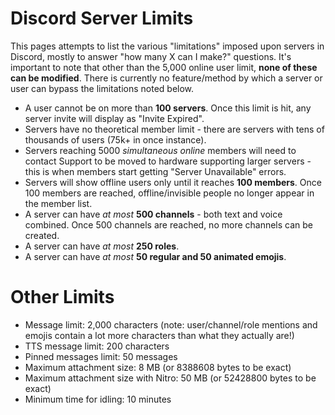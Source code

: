 <!-- TITLE: Server Limits -->
<!-- SUBTITLE: Various limitations of servers in Discord -->

# Discord Server Limits
This pages attempts to list the various "limitations" imposed upon servers in Discord, mostly to answer "how many X can I make?" questions. It's important to note that other than the 5,000 online user limit, **none of these can be modified**. There is currently no feature/method by which a server or user can bypass the limitations noted below.

- A user cannot be on more than **100 servers**. Once this limit is hit, any server invite will display as "Invite Expired".
- Servers have no theoretical member limit - there are servers with tens of thousands of users (75k+ in once instance). 
- Servers reaching 5000 *simultaneous online* members will need to contact Support to be moved to hardware supporting larger servers - this is when members start getting "Server Unavailable" errors.
- Servers will show offline users only until it reaches **100 members**. Once 100 members are reached, offline/invisible people no longer appear in the member list.
- A server can have *at most* **500 channels** - both text and voice combined. Once 500 channels are reached, no more channels can be created.
- A server can have *at most* **250 roles**. 
- A server can have *at most* **50 regular and 50 animated emojis**. 

# Other Limits
- Message limit: 2,000 characters (note: user/channel/role mentions and emojis contain a lot more characters than what they actually are!)
- TTS message limit: 200 characters
- Pinned messages limit: 50 messages
- Maximum attachment size: 8 MB (or 8388608 bytes to be exact)
- Maximum attachment size with Nitro: 50 MB (or 52428800 bytes to be exact)
- Minimum time for idling: 10 minutes


